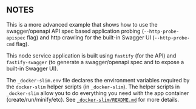 ## NOTES

This is a more advanced example that shows how to use the swagger/openapi API spec based application probing (`--http-probe-apispec` flag) and http crawling for the built-in Swagger UI (`--http-probe-cmd` flag).

This node service application is built using `fastify` (for the API) and `fastify-swagger` (to generate a swagger/openapi spec and to expose a built-in Swagger UI).

The `_docker-slim.env` file declares the environment variables required by the `docker-slim` helper scripts (in `_docker-slim`). The helper scripts in `_docker-slim` allow you to do everything you need with the app container (create/run/minify/etc). See [`_docker-slim/README.md`](_docker-slim/README.md) for more details.
